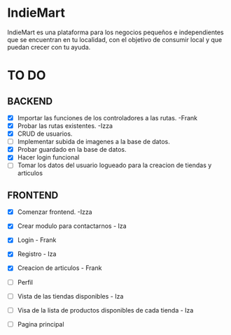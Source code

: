 # IndieMart
IndieMart es una plataforma para los negocios pequeños e independientes que se encuentran en tu localidad, con el objetivo de consumir local y que puedan crecer con tu ayuda.
# TO DO
## BACKEND
- [x] Importar las funciones de los controladores a las rutas. -Frank
- [x] Probar las rutas existentes. -Izza
- [x] CRUD de usuarios.
- [ ] Implementar subida de imagenes a la base de datos.
- [x] Probar guardado en la base de datos.
- [x] Hacer login funcional
- [ ] Tomar los datos del usuario logueado para la creacion de tiendas y articulos
## FRONTEND
- [x] Comenzar frontend. -Izza
- [x] Crear modulo para contactarnos - Iza
- [x] Login - Frank
- [x] Registro - Iza
- [x] Creacion de articulos - Frank
- [ ] Perfil
- [ ] Vista de las tiendas disponibles - Iza
- [ ] Visa de la lista de productos disponibles de cada tienda - Iza
- [ ] Pagina principal

